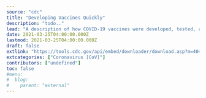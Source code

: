 ```yaml
---
source: "cdc"
title: "Developing Vaccines Quickly"
description: "todo.."
lead: "A description of how COVID-19 vaccines were developed, tested, authorized, and distributed quickly while maintaining the same high safety standards required for all vaccines."
date: 2021-03-25T04:00:00.000Z
lastmod: 2021-03-25T04:00:00.000Z
draft: false
extlink: "https://tools.cdc.gov/api/embed/downloader/download.asp?m=404952&c=419415"
extcategories: ["Coronavirus [CoV]"]
contributors: ["undefined"]
toc: false
#menu:
#  blog:
#    parent: "external"
---
```

